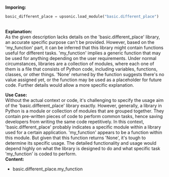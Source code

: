 <b class="custom_code_highlight_green">Imporing:</b><br>
```python
basic_different_place = upsonic.load_module("basic.different_place")
```
<br><b class="custom_code_highlight_green">Explanation:</b><br>As the given description lacks details on the 'basic.different_place' library, an accurate specific purpose can't be provided. However, based on the 'my_function' part, it can be inferred that this library might contain functions useful for different tasks. 'my_function' implies a generic function that may be used for anything depending on the user requirements. Under normal circumstances, libraries are a collection of modules, where each one of them is a file that consists of Python code, including variables, functions, classes, or other things. 'None' returned by the function suggests there's no value assigned yet, or the function may be used as a placeholder for future code. Further details would allow a more specific explanation.

<b class="custom_code_highlight_green">Use Case:</b><br>Without the actual context or code, it's challenging to specify the usage aim of the 'basic.different_place' library exactly. However, generally, a library in Python is a module or collection of modules that are grouped together. They contain pre-written pieces of code to perform common tasks, hence saving developers from writing the same code repetitively. In this context, 'basic.different_place' probably indicates a specific module within a library used for a certain application. 'my_function' appears to be a function within this module. But given that this function returns 'None', it's tough to determine its specific usage. The detailed functionality and usage would depend highly on what the library is designed to do and what specific task 'my_function' is coded to perform.
<br><b class="custom_code_highlight_green">Content:</b><br>
  - basic.different_place.my_function
